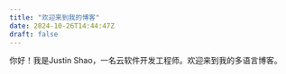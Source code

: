 ```yaml
---
title: "欢迎来到我的博客"
date: 2024-10-26T14:44:47Z
draft: false
---
```


你好！我是Justin Shao，一名云软件开发工程师。欢迎来到我的多语言博客。
